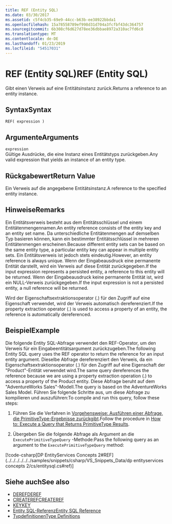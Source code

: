 ```yaml
---
title: REF (Entity SQL)
ms.date: 03/30/2017
ms.assetid: c5f4cb35-69e9-44cc-b63b-ee38922bbda1
ms.openlocfilehash: 15a78558789ef998d31d704a3fcfbf43dc364757
ms.sourcegitcommit: 6b308cf6d627d78ee36dbbae8972a310ac7fd6c8
ms.translationtype: MT
ms.contentlocale: de-DE
ms.lasthandoff: 01/23/2019
ms.locfileid: "54517031"
---
```

# <a name="ref-entity-sql"></a><span data-ttu-id="5a5b3-102">REF (Entity SQL)</span><span class="sxs-lookup"><span data-stu-id="5a5b3-102">REF (Entity SQL)</span></span>
<span data-ttu-id="5a5b3-103">Gibt einen Verweis auf eine Entitätsinstanz zurück.</span><span class="sxs-lookup"><span data-stu-id="5a5b3-103">Returns a reference to an entity instance.</span></span>  
  
## <a name="syntax"></a><span data-ttu-id="5a5b3-104">Syntax</span><span class="sxs-lookup"><span data-stu-id="5a5b3-104">Syntax</span></span>  
  
```  
REF( expression )   
```  
  
## <a name="arguments"></a><span data-ttu-id="5a5b3-105">Argumente</span><span class="sxs-lookup"><span data-stu-id="5a5b3-105">Arguments</span></span>  
 `expression`  
 <span data-ttu-id="5a5b3-106">Gültige Ausdrücke, die eine Instanz eines Entitätstyps zurückgeben.</span><span class="sxs-lookup"><span data-stu-id="5a5b3-106">Any valid expression that yields an instance of an entity type.</span></span>  
  
## <a name="return-value"></a><span data-ttu-id="5a5b3-107">Rückgabewert</span><span class="sxs-lookup"><span data-stu-id="5a5b3-107">Return Value</span></span>  
 <span data-ttu-id="5a5b3-108">Ein Verweis auf die angegebene Entitätsinstanz.</span><span class="sxs-lookup"><span data-stu-id="5a5b3-108">A reference to the specified entity instance.</span></span>  
  
## <a name="remarks"></a><span data-ttu-id="5a5b3-109">Hinweise</span><span class="sxs-lookup"><span data-stu-id="5a5b3-109">Remarks</span></span>  
 <span data-ttu-id="5a5b3-110">Ein Entitätsverweis besteht aus dem Entitätsschlüssel und einem Entitätenmengennamen.</span><span class="sxs-lookup"><span data-stu-id="5a5b3-110">An entity reference consists of the entity key and an entity set name.</span></span> <span data-ttu-id="5a5b3-111">Da unterschiedliche Entitätenmengen auf demselben Typ basieren können, kann ein bestimmter Entitätsschlüssel in mehreren Entitätenmengen erscheinen.</span><span class="sxs-lookup"><span data-stu-id="5a5b3-111">Because different entity sets can be based on the same entity type, a particular entity key can appear in multiple entity sets.</span></span> <span data-ttu-id="5a5b3-112">Ein Entitätsverweis ist jedoch stets eindeutig.</span><span class="sxs-lookup"><span data-stu-id="5a5b3-112">However, an entity reference is always unique.</span></span> <span data-ttu-id="5a5b3-113">Wenn der Eingabeausdruck eine permanente Entität darstellt, wird ein Verweis auf diese Entität zurückgegeben.</span><span class="sxs-lookup"><span data-stu-id="5a5b3-113">If the input expression represents a persisted entity, a reference to this entity will be returned.</span></span> <span data-ttu-id="5a5b3-114">Wenn der Eingabeausdruck keine permanente Entität ist, wird ein NULL-Verweis zurückgegeben.</span><span class="sxs-lookup"><span data-stu-id="5a5b3-114">If the input expression is not a persisted entity, a null reference will be returned.</span></span>  
  
 <span data-ttu-id="5a5b3-115">Wird der Eigenschaftsextraktionsoperator (.) für den Zugriff auf eine Eigenschaft verwendet, wird der Verweis automatisch dereferenziert.</span><span class="sxs-lookup"><span data-stu-id="5a5b3-115">If the property extraction operator (.) is used to access a property of an entity, the reference is automatically dereferenced.</span></span>  
  
## <a name="example"></a><span data-ttu-id="5a5b3-116">Beispiel</span><span class="sxs-lookup"><span data-stu-id="5a5b3-116">Example</span></span>  
 <span data-ttu-id="5a5b3-117">Die folgende Entity SQL-Abfrage verwendet den REF-Operator, um den Verweis für ein Eingabeentitätsargument zurückzugeben.</span><span class="sxs-lookup"><span data-stu-id="5a5b3-117">The following Entity SQL query uses the REF operator to return the reference for an input entity argument.</span></span> <span data-ttu-id="5a5b3-118">Dieselbe Abfrage dereferenziert den Verweis, da ein Eigenschaftsextraktionsoperator (.) für den Zugriff auf eine Eigenschaft der "Product"-Entität verwendet wird.</span><span class="sxs-lookup"><span data-stu-id="5a5b3-118">The same query dereferences the reference because we are using a property extraction operation (.) to access a property of the Product entity.</span></span> <span data-ttu-id="5a5b3-119">Diese Abfrage beruht auf dem "AdventureWorks Sales"-Modell.</span><span class="sxs-lookup"><span data-stu-id="5a5b3-119">The query is based on the AdventureWorks Sales Model.</span></span> <span data-ttu-id="5a5b3-120">Führen Sie folgende Schritte aus, um diese Abfrage zu kompilieren und auszuführen:</span><span class="sxs-lookup"><span data-stu-id="5a5b3-120">To compile and run this query, follow these steps:</span></span>  
  
1.  <span data-ttu-id="5a5b3-121">Führen Sie die Verfahren in [Vorgehensweise: Ausführen einer Abfrage, die PrimitiveType-Ergebnisse zurückgibt](../../../../../../docs/framework/data/adonet/ef/how-to-execute-a-query-that-returns-primitivetype-results.md).</span><span class="sxs-lookup"><span data-stu-id="5a5b3-121">Follow the procedure in [How to: Execute a Query that Returns PrimitiveType Results](../../../../../../docs/framework/data/adonet/ef/how-to-execute-a-query-that-returns-primitivetype-results.md).</span></span>  
  
2.  <span data-ttu-id="5a5b3-122">Übergeben Sie die folgende Abfrage als Argument an die `ExecutePrimitiveTypeQuery` -Methode:</span><span class="sxs-lookup"><span data-stu-id="5a5b3-122">Pass the following query as an argument to the `ExecutePrimitiveTypeQuery` method:</span></span>  
  
 [!code-csharp[DP EntityServices Concepts 2#REF](../../../../../../samples/snippets/csharp/VS_Snippets_Data/dp entityservices concepts 2/cs/entitysql.cs#ref)]  
  
## <a name="see-also"></a><span data-ttu-id="5a5b3-123">Siehe auch</span><span class="sxs-lookup"><span data-stu-id="5a5b3-123">See also</span></span>
- [<span data-ttu-id="5a5b3-124">DEREF</span><span class="sxs-lookup"><span data-stu-id="5a5b3-124">DEREF</span></span>](../../../../../../docs/framework/data/adonet/ef/language-reference/deref-entity-sql.md)
- [<span data-ttu-id="5a5b3-125">CREATEREF</span><span class="sxs-lookup"><span data-stu-id="5a5b3-125">CREATEREF</span></span>](../../../../../../docs/framework/data/adonet/ef/language-reference/createref-entity-sql.md)
- [<span data-ttu-id="5a5b3-126">KEY</span><span class="sxs-lookup"><span data-stu-id="5a5b3-126">KEY</span></span>](../../../../../../docs/framework/data/adonet/ef/language-reference/key-entity-sql.md)
- [<span data-ttu-id="5a5b3-127">Entity SQL-Referenz</span><span class="sxs-lookup"><span data-stu-id="5a5b3-127">Entity SQL Reference</span></span>](../../../../../../docs/framework/data/adonet/ef/language-reference/entity-sql-reference.md)
- [<span data-ttu-id="5a5b3-128">Typdefinitionen</span><span class="sxs-lookup"><span data-stu-id="5a5b3-128">Type Definitions</span></span>](../../../../../../docs/framework/data/adonet/ef/language-reference/type-definitions-entity-sql.md)
